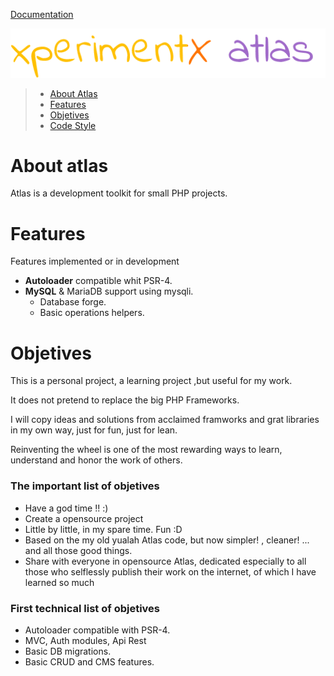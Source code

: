 [Documentation](../README.md) 

![xperimentx atlas](../images/atlas.png) 

> * [About Atlas](README.md)
> * [Features](README.md)
> * [Objetives](Objetives.md)
> * [Code Style](Code-style.md)

# About atlas

Atlas is a development toolkit for small PHP projects.

# Features
Features implemented or in development

* **Autoloader** compatible whit PSR-4.
* **MySQL** & MariaDB support using mysqli.
  * Database forge.
  * Basic operations helpers.


# Objetives
This is a personal project, a learning project ,but useful for my work.

It does not pretend to replace the big PHP Frameworks. 

I will copy ideas and solutions from  acclaimed framworks and grat libraries in my own way, just for fun, just for lean.

Reinventing the wheel is one of the most rewarding ways to learn, understand and honor the work of others.


### The important list of objetives

* Have a god time !! :)
* Create a opensource project
* Little by little, in my spare time. Fun :D
* Based on the my old yualah Atlas code, but now simpler! , cleaner! ... and all those good things.
* Share with everyone in opensource Atlas, dedicated especially to all those who selflessly publish their work on the internet, of which I have learned so much


### First technical list of objetives

* Autoloader compatible with PSR-4.
* MVC, Auth modules, Api Rest
* Basic DB migrations.
* Basic CRUD and CMS features.



